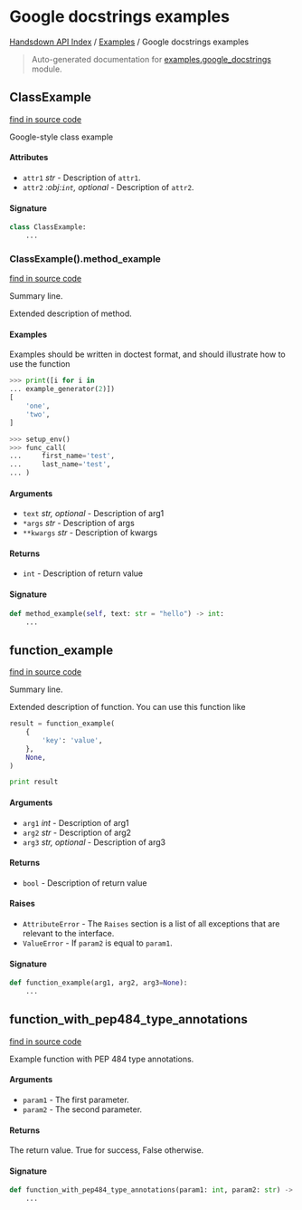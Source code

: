 # Google docstrings examples

[Handsdown API Index](../README.md#handsdown-api-index) /
[Examples](./index.md#examples) /
Google docstrings examples

> Auto-generated documentation for [examples.google_docstrings](https://github.com/vemel/handsdown/blob/main/examples/google_docstrings.py) module.

## ClassExample

[find in source code](https://github.com/vemel/handsdown/blob/main/examples/google_docstrings.py#L13)

Google-style class example

#### Attributes

- `attr1` *str* - Description of `attr1`.
- `attr2` *:obj:`int`, optional* - Description of `attr2`.

#### Signature

```python
class ClassExample:
    ...
```

### ClassExample().method_example

[find in source code](https://github.com/vemel/handsdown/blob/main/examples/google_docstrings.py#L22)

Summary line.

Extended description of method.

#### Examples

Examples should be written in doctest format, and should illustrate how
to use the function

```python
>>> print([i for i in
... example_generator(2)])
[
    'one',
    'two',
]
```

```python
>>> setup_env()
>>> func_call(
...     first_name='test',
...     last_name='test',
... )
```

#### Arguments

- `text` *str, optional* - Description of arg1
- `*args` *str* - Description of args
- `**kwargs` *str* - Description of kwargs

#### Returns

- `int` - Description of return value

#### Signature

```python
def method_example(self, text: str = "hello") -> int:
    ...
```



## function_example

[find in source code](https://github.com/vemel/handsdown/blob/main/examples/google_docstrings.py#L56)

Summary line.

Extended description of function.
You can use this function like

```python
result = function_example(
    {
        'key': 'value',
    },
    None,
)

print result
```

#### Arguments

- `arg1` *int* - Description of arg1
- `arg2` *str* - Description of arg2
- `arg3` *str, optional* - Description of arg3

#### Returns

- `bool` - Description of return value

#### Raises

- `AttributeError` - The ``Raises`` section is a list of all exceptions
    that are relevant to the interface.
- `ValueError` - If `param2` is equal to `param1`.

#### Signature

```python
def function_example(arg1, arg2, arg3=None):
    ...
```



## function_with_pep484_type_annotations

[find in source code](https://github.com/vemel/handsdown/blob/main/examples/google_docstrings.py#L87)

Example function with PEP 484 type annotations.

#### Arguments

- `param1` - The first parameter.
- `param2` - The second parameter.

#### Returns

The return value. True for success, False otherwise.

#### Signature

```python
def function_with_pep484_type_annotations(param1: int, param2: str) -> bool:
    ...
```




